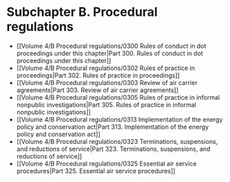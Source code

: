 # Subchapter B. Procedural regulations

- [[Volume 4/B Procedural regulations/0300 Rules of conduct in dot proceedings under this chapter|Part 300. Rules of conduct in dot proceedings under this chapter]]
- [[Volume 4/B Procedural regulations/0302 Rules of practice in proceedings|Part 302. Rules of practice in proceedings]]
- [[Volume 4/B Procedural regulations/0303 Review of air carrier agreements|Part 303. Review of air carrier agreements]]
- [[Volume 4/B Procedural regulations/0305 Rules of practice in informal nonpublic investigations|Part 305. Rules of practice in informal nonpublic investigations]]
- [[Volume 4/B Procedural regulations/0313 Implementation of the energy policy and conservation act|Part 313. Implementation of the energy policy and conservation act]]
- [[Volume 4/B Procedural regulations/0323 Terminations, suspensions, and reductions of service|Part 323. Terminations, suspensions, and reductions of service]]
- [[Volume 4/B Procedural regulations/0325 Essential air service procedures|Part 325. Essential air service procedures]]